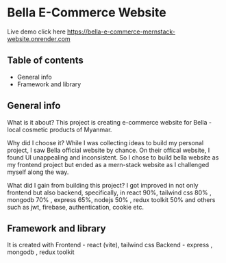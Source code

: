# Bella E-Commerce Website
Live demo click here https://bella-e-commerce-mernstack-website.onrender.com

## Table of contents
* General info
* Framework and library

## General info
What is it about? 
    This project is creating e-commerce website for Bella - local cosmetic products of Myanmar. 

Why did I choose it?
    While I was collecting ideas to build my personal project, I saw Bella official website by chance. On their offical website, I found UI unappealing and inconsistent. So I chose to build bella website as my frontend project but ended as a mern-stack website as I challenged myself along the way.

What did I gain from building this project?
    I got improved in not only frontend but also backend, specifically, in react 90%, tailwind css 80% , mongodb 70% , express 65%, nodejs 50% , redux toolkit 50% and others such as jwt, firebase, authentication, cookie etc.

## Framework and library
It is created with 
Frontend - react (vite), tailwind css
Backend - express , mongodb , redux toolkit


 

